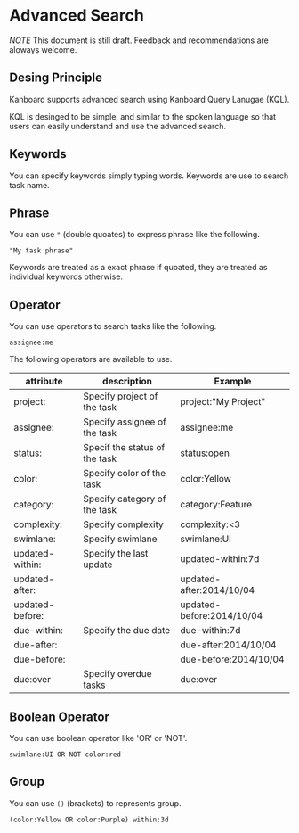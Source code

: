 Advanced Search
===============

*NOTE* This document is still draft. Feedback and recommendations are aloways welcome.

Desing Principle
----------------

Kanboard supports advanced search using Kanboard Query Lanugae (KQL).

KQL is desinged to be simple, and similar to the spoken language so that users
can easily understand and use the advanced search.

Keywords
--------

You can specify keywords simply typing words. Keywords are use to search
task name.

Phrase
------

You can use `"` (double quoates) to express phrase like the following.

```kql
"My task phrase"
```

Keywords are treated as a exact phrase if quoated, they are treated as individual
keywords otherwise.

Operator
--------
You can use operators to search tasks like the following.

```
assignee:me
```

The following operators are available to use.

| attribute       | description                   | Example                   |
| --------------- | ----------------------------- | ------------------------  |
| project:        | Specify project of the task   | project:"My Project"      |
| assignee:       | Specify assignee of the task  | assignee:me               |
| status:         | Specif the status of the task | status:open               |
| color:          | Specify color of the task     | color:Yellow              |
| category:       | Specify category of the task  | category:Feature          |
| complexity:     | Specify complexity            | complexity:<3             |
| swimlane:       | Specify swimlane              | swimlane:UI               |
| updated-within: | Specify the last update       | updated-within:7d         |
| updated-after:  |                               | updated-after:2014/10/04  |
| updated-before: |                               | updated-before:2014/10/04 |
| due-within:     | Specify the due date          | due-within:7d             |
| due-after:      |                               | due-after:2014/10/04      |
| due-before:     |                               | due-before:2014/10/04     |
| due:over        | Specify overdue tasks         | due:over                  |

Boolean Operator
----------------

You can use boolean operator like 'OR' or 'NOT'.

```kql
swimlane:UI OR NOT color:red
```

Group
-----

You can use `()` (brackets) to represents group.

```kql
(color:Yellow OR color:Purple) within:3d
```

